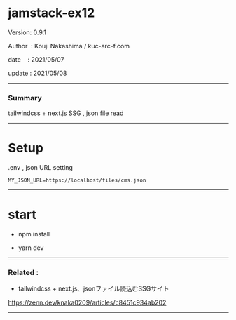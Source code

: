﻿# jamstack-ex12

 Version: 0.9.1

 Author  : Kouji Nakashima / kuc-arc-f.com

 date    : 2021/05/07

 update  : 2021/05/08 

***
### Summary

tailwindcss + next.js SSG , json file read


***
# Setup

.env , json URL setting

```
MY_JSON_URL=https://localhost/files/cms.json
```

***
# start

* npm install

* yarn dev

***
### Related :

* tailwindcss + next.js、jsonファイル読込むSSGサイト

https://zenn.dev/knaka0209/articles/c8451c934ab202

***

